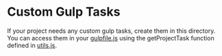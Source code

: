 # Custom Gulp Tasks

If your project needs any custom gulp tasks, create them in this directory. You can access them in your [gulpfile.js](../../gulpfile.js) using the getProjectTask function defined in [utils.js](./lib/utils.js).
